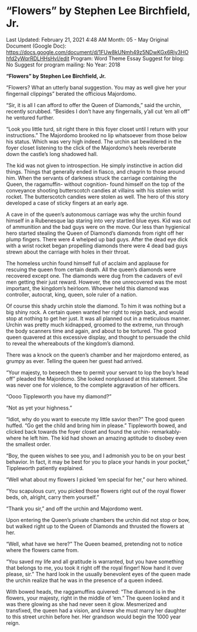 # “Flowers” by Stephen Lee Birchfield, Jr.

Last Updated: February 21, 2021 4:48 AM
Month: 05 - May
Original Document (Google Doc): https://docs.google.com/document/d/1FUw8kUNmh49z5NDwKGx6Riy3HOhfd2yWqrRDLHHsHvI/edit
Program: Word Theme Essay
Suggest for blog: No
Suggest for program mailing: No
Year: 2018

**“Flowers” by Stephen Lee Birchfield, Jr.**

“Flowers? What an utterly banal suggestion. You may as well give her your fingernail clippings” berated the officious Majordomo.

“Sir, it is all I can afford to offer the Queen of Diamonds,” said the urchin, recently scrubbed. “Besides I don’t have any fingernails, y’all cut ‘em all off” he ventured further.

“Look you little turd, sit right there in this foyer closet until I return with your instructions.” The Majordomo brooked no lip whatsoever from those below his status. Which was very high indeed. The urchin sat bewildered in the foyer closet listening to the click of the Majordomo’s heels reverberate down the castle’s long shadowed hall.

The kid was not given to introspection. He simply instinctive in action did things. Things that generally ended in fiasco, and chagrin to those around him. When the servants of darkness struck the carriage containing the Queen, the ragamuffin- without cognition- found himself on the top of the conveyance shooting butterscotch candies at villains with his stolen wrist rocket. The butterscotch candies were stolen as well. The hero of this story developed a case of sticky fingers at an early age.

A cave in of the queen’s autonomous carriage was why the urchin found himself in a Rubenesque lap staring into very startled blue eyes. Kid was out of ammunition and the bad guys were on the move. Our less than hygienical hero started stealing the Queen of Diamond’s diamonds from right off her plump fingers. There were 4 whelped up bad guys. After the dead eye dick with a wrist rocket began propelling diamonds there were 4 dead bad guys strewn about the carriage with holes in their throat.

The homeless urchin found himself full of acclaim and applause for rescuing the queen from certain death. All the queen’s diamonds were recovered except one. The diamonds were dug from the cadavers of evil men getting their just reward. However, the one unrecovered was the most important, the kingdom’s heirloom. Whoever held this diamond was controller, autocrat, king, queen, sole ruler of a nation.

Of course this shady urchin stole the diamond. To him it was nothing but a big shiny rock. A certain queen wanted her right to reign back, and would stop at nothing to get her just. It was all planned out in a meticulous manner. Urchin was pretty much kidnapped, groomed to the extreme, run through the body scanners time and again, and about to be tortured. The good queen quavered at this excessive display, and thought to persuade the child to reveal the whereabouts of the kingdom’s diamond.

There was a knock on the queen’s chamber and her majordomo entered, as grumpy as ever. Telling the queen her guest had arrived.

“Your majesty, to beseech thee to permit your servant to lop the boy’s head off” pleaded the Majordomo. She looked nonplussed at this statement. She was never one for violence, to the complete aggravation of her officers.

“Oooo Tippleworth you have my diamond?”

“Not as yet your highness.”

“Idiot, why do you want to execute my little savior then?” The good queen huffed. “Go get the child and bring him in please.” Tippleworth bowed, and clicked back towards the foyer closet and found the urchin- remarkably- where he left him. The kid had shown an amazing aptitude to disobey even the smallest order.

“Boy, the queen wishes to see you, and I admonish you to be on your best behavior. In fact, it may be best for you to place your hands in your pocket,” Tippleworth patiently explained.

“Well what about my flowers I picked ‘em special for her,” our hero whined.

“You scapulous curr, you picked those flowers right out of the royal flower beds, oh, alright, carry them yourself.”

“Thank you sir,” and off the urchin and Majordomo went.

Upon entering the Queen’s private chambers the urchin did not stop or bow, but walked right up to the Queen of Diamonds and thrusted the flowers at her.

“Well, what have we here?” The Queen beamed, pretending not to notice where the flowers came from.

“You saved my life and all gratitude is warranted, but you have something that belongs to me, you took it right off the royal finger! Now hand it over please, sir.” The hard look in the usually benevolent eyes of the queen made the urchin realize that he was in the presence of a queen indeed.

With bowed heads, the raggamuffins quivered: “The diamond is in the flowers, your majesty, right in the middle of ‘em.” The queen looked and it was there glowing as she had never seen it glow. Mesmerized and transfixed, the queen had a vision, and knew she must marry her daughter to this street urchin before her. Her grandson would begin the 1000 year reign.